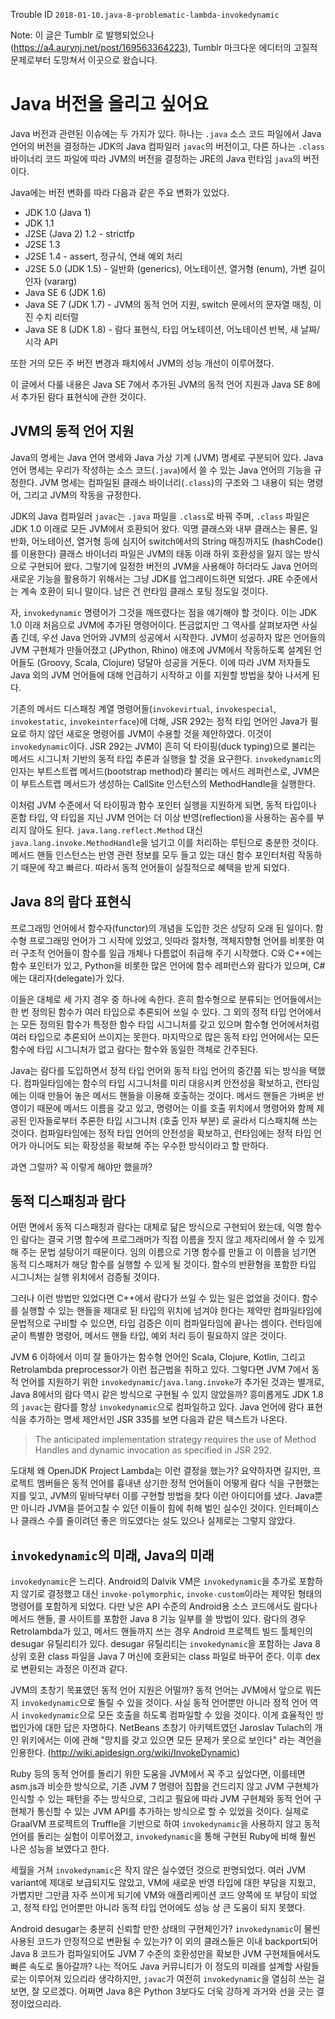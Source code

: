 Trouble ID `2018-01-10.java-8-problematic-lambda-invokedynamic`

Note: 이 글은 Tumblr 로 발행되었으나 (<https://a4.aurynj.net/post/169563364223>), Tumblr 마크다운 에디터의 고질적 문제로부터 도망쳐서 이곳으로 왔습니다.

# Java 버전을 올리고 싶어요

Java 버전과 관련된 이슈에는 두 가지가 있다. 하나는 `.java` 소스 코드 파일에서 Java 언어의 버전을 결정하는 JDK의 Java 컴파일러 `javac`의 버전이고, 다른 하나는 `.class` 바이너리 코드 파일에 따라 JVM의 버전을 결정하는 JRE의 Java 런타임 `java`의 버전이다.

Java에는 버전 변화를 따라 다음과 같은 주요 변화가 있었다.

*   JDK 1.0 (Java 1)
*   JDK 1.1
*   J2SE (Java 2) 1.2 - strictfp
*   J2SE 1.3
*   J2SE 1.4 - assert, 정규식, 연쇄 예외 처리
*   J2SE 5.0 (JDK 1.5) - 일반화 (generics), 어노테이션, 열거형 (enum), 가변 길이 인자 (vararg)
*   Java SE 6 (JDK 1.6)
*   Java SE 7 (JDK 1.7) - JVM의 동적 언어 지원, switch 문에서의 문자열 매칭, 이진 수치 리터럴
*   Java SE 8 (JDK 1.8) - 람다 표현식, 타입 어노테이션, 어노테이션 반복, 새 날짜/시각 API

또한 거의 모든 주 버전 변경과 패치에서 JVM의 성능 개선이 이루어졌다.

이 글에서 다룰 내용은 Java SE 7에서 추가된 JVM의 동적 언어 지원과 Java SE 8에서 추가된 람다 표현식에 관한 것이다.

## JVM의 동적 언어 지원

Java의 명세는 Java 언어 명세와 Java 가상 기계 (JVM) 명세로 구분되어 있다. Java 언어 명세는 우리가 작성하는 소스 코드(`.java`)에서 쓸 수 있는 Java 언어의 기능을 규정한다. JVM 명세는 컴파일된 클래스 바이너리(`.class`)의 구조와 그 내용이 되는 명령어, 그리고 JVM의 작동을 규정한다.

JDK의 Java 컴파일러 `javac`는 `.java` 파일을 `.class`로 바꿔 주며, `.class` 파일은 JDK 1.0 이래로 모든 JVM에서 호환되어 왔다. 익명 클래스와 내부 클래스는 물론, 일반화, 어노테이션, 열거형 등에 심지어 switch에서의 String 매칭까지도 (hashCode()를 이용한다) 클래스 바이너리 파일은 JVM의 태동 이래 하위 호환성을 잃지 않는 방식으로 구현되어 왔다. 그렇기에 일정한 버전의 JVM을 사용해야 하더라도 Java 언어의 새로운 기능을 활용하기 위해서는 그냥 JDK를 업그레이드하면 되었다. JRE 수준에서는 계속 호환이 되니 말이다. 남은 건 런타임 클래스 포팅 정도일 것이다.

자, `invokedynamic` 명령어가 그것을 깨뜨렸다는 점을 얘기해야 할 것이다. 이는 JDK 1.0 이래 처음으로 JVM에 추가된 명령어이다. 뜬금없지만 그 역사를 살펴보자면 사실 좀 긴데, 우선 Java 언어와 JVM의 성공에서 시작한다. JVM이 성공하자 많은 언어들의 JVM 구현체가 만들어졌고 (JPython, Rhino) 애초에 JVM에서 작동하도록 설계된 언어들도 (Groovy, Scala, Clojure) 덩달아 성공을 거둔다. 이에 따라 JVM 저자들도 Java 외의 JVM 언어들에 대해 언급하기 시작하고 이를 지원할 방법을 찾아 나서게 된다.

기존의 메서드 디스패칭 계열 명령어들(`invokevirtual`, `invokespecial`, `invokestatic`, `invokeinterface`)에 더해, JSR 292는 정적 타입 언어인 Java가 필요로 하지 않던 새로운 명령어를 JVM이 수용할 것을 제안하였다. 이것이 `invokedynamic`이다. JSR 292는 JVM이 흔히 덕 타이핑(duck typing)으로 불리는 메서드 시그니처 기반의 동적 타입 추론과 실행을 할 것을 요구한다. `invokedynamic`의 인자는 부트스트랩 메서드(bootstrap method)라 불리는 메서드 레퍼런스로, JVM은 이 부트스트랩 메서드가 생성하는 CallSite 인스턴스의 MethodHandle을 실행한다.

이처럼 JVM 수준에서 덕 타이핑과 함수 포인터 실행을 지원하게 되면, 동적 타입이나 혼합 타입, 약 타입을 지닌 JVM 언어는 더 이상 반영(reflection)을 사용하는 꼼수를 부리지 않아도 된다. `java.lang.reflect.Method` 대신 `java.lang.invoke.MethodHandle`을 넘기고 이를 처리하는 루틴으로 충분한 것이다. 메서드 핸들 인스턴스는 반영 관련 정보를 모두 들고 있는 대신 함수 포인터처럼 작동하기 때문에 작고 빠르다. 따라서 동적 언어들이 실질적으로 혜택을 받게 되었다.

## Java 8의 람다 표현식

프로그래밍 언어에서 함수자(functor)의 개념을 도입한 것은 상당히 오래 된 일이다. 함수형 프로그래밍 언어가 그 시작에 있었고, 잇따라 절차형, 객체지향형 언어를 비롯한 여러 구조적 언어들이 함수를 일급 개체나 다름없이 취급해 주기 시작했다. C와 C\+\+에는 함수 포인터가 있고, Python을 비롯한 많은 언어에 함수 레퍼런스와 람다가 있으며, C\#에는 대리자(delegate)가 있다.

이들은 대체로 세 가지 경우 중 하나에 속한다. 흔히 함수형으로 분류되는 언어들에서는 한 번 정의된 함수가 여러 타입으로 추론되어 쓰일 수 있다. 그 외의 정적 타입 언어에서는 모든 정의된 함수가 특정한 함수 타입 시그니처를 갖고 있으며 함수형 언어에서처럼 여러 타입으로 추론되어 쓰이지는 못한다. 마지막으로 많은 동적 타입 언어에서는 모든 함수에 타입 시그니처가 없고 람다는 함수와 동일한 객체로 간주된다.

Java는 람다를 도입하면서 정적 타입 언어와 동적 타입 언어의 중간쯤 되는 방식을 택했다. 컴파일타임에는 함수의 타입 시그니처를 미리 대응시켜 안전성을 확보하고, 런타임에는 이때 만들어 놓은 메서드 핸들을 이용해 호출하는 것이다. 메서드 핸들은 가벼운 반영이기 때문에 메서드 이름을 갖고 있고, 명령어는 이를 호출 위치에서 명령어와 함께 제공된 인자들로부터 추론한 타입 시그니처 (호출 인자 부분) 로 골라서 디스패치해 쓰는 것이다. 컴파일타임에는 정적 타입 언어의 안전성을 확보하고, 런타임에는 정적 타입 언어가 아니어도 되는 확장성을 확보해 주는 우수한 방식이라고 할 만하다.

과연 그럴까? 꼭 이렇게 해야만 했을까?

## 동적 디스패칭과 람다

어떤 면에서 동적 디스패칭과 람다는 대체로 닮은 방식으로 구현되어 왔는데, 익명 함수인 람다는 결국 기명 함수에 프로그래머가 직접 이름을 짓지 않고 제자리에서 쓸 수 있게 해 주는 문법 설탕이기 때문이다. 임의 이름으로 기명 함수를 만들고 이 이름을 넘기면 동적 디스패처가 해당 함수를 실행할 수 있게 될 것이다. 함수의 반환형을 포함한 타입 시그니처는 실행 위치에서 검증될 것이다.

그러나 이런 방법만 있었다면 C++에서 람다가 쓰일 수 있는 일은 없었을 것이다. 함수를 실행할 수 있는 핸들을 제대로 된 타입의 위치에 넘겨야 한다는 제약만 컴파일타임에 문법적으로 구비할 수 있으면, 타입 검증은 이미 컴파일타임에 끝나는 셈이다. 런타임에 굳이 특별한 명령어, 메서드 핸들 타입, 예외 처리 등이 필요하지 않은 것이다.

JVM 6 이하에서 이미 잘 돌아가는 함수형 언어인 Scala, Clojure, Kotlin, 그리고 Retrolambda preprocessor가 이런 접근법을 취하고 있다. 그렇다면 JVM 7에서 동적 언어를 지원하기 위한 `invokedynamic`/`java.lang.invoke`가 추가된 것과는 별개로, Java 8에서의 람다 역시 같은 방식으로 구현될 수 있지 않았을까? 흥미롭게도 JDK 1.8의 `javac`는 람다를 항상 `invokedynamic`으로 컴파일하고 있다. Java 언어에 람다 표현식을 추가하는 명세 제안서인 JSR 335를 보면 다음과 같은 텍스트가 나온다.

> The anticipated implementation strategy requires the use of Method Handles and dynamic invocation as specified in JSR 292.

도대체 왜 OpenJDK Project Lambda는 이런 결정을 했는가? 요약하자면 길지만, 프로젝트 멤버들은 동적 언어를 흉내낸 상기한 정적 언어들이 어떻게 람다 식을 구현했는지를 잊고, JVM의 밑바닥부터 이를 구현할 방법을 찾다 이런 아이디어를 냈다. Java뿐만 아니라 JVM을 뜯어고칠 수 있던 이들이 힘에 취해 벌인 실수인 것이다. 인터페이스나 클래스 수를 줄이려던 좋은 의도였다는 설도 있으나 실제로는 그렇지 않았다.

## `invokedynamic`의 미래, Java의 미래

`invokedynamic`은 느리다. Android의 Dalvik VM은 `invokedynamic`을 추가로 포함하지 않기로 결정했고 대신 `invoke-polymorphic`, `invoke-custom`이라는 제약된 형태의 명령어를 포함하게 되었다. 다만 낮은 API 수준의 Android용 소스 코드에서도 람다나 메서드 핸들, 콜 사이트를 포함한 Java 8 기능 일부를 쓸 방법이 있다. 람다의 경우 Retrolambda가 있고, 메서드 핸들까지 쓰는 경우 Android 프로젝트 빌드 툴체인의 desugar 유틸리티가 있다. desugar 유틸리티는 `invokedynamic`을 포함하는 Java 8 상위 호환 class 파일을 Java 7 머신에 호환되는 class 파일로 바꾸어 준다. 이후 dex로 변환되는 과정은 이전과 같다.

JVM의 초창기 목표였던 동적 언어 지원은 어떨까? 동적 언어는 JVM에서 앞으로 뭐든지 `invokedynamic`으로 돌릴 수 있을 것이다. 사실 동적 언어뿐만 아니라 정적 언어 역시 `invokedynamic`으로 모든 호출을 하도록 컴파일할 수 있을 것이다. 이게 효율적인 방법인가에 대한 답은 자명하다. NetBeans 초창기 아키텍트였던 Jaroslav Tulach의 개인 위키에서는 이에 관해 "망치를 갖고 있으면 모든 문제가 못으로 보인다" 라는 격언을 인용한다. (<http://wiki.apidesign.org/wiki/InvokeDynamic>)

Ruby 등의 동적 언어를 돌리기 위한 도움을 JVM에서 꼭 주고 싶었다면, 이를테면 asm.js과 비슷한 방식으로, 기존 JVM 7 명령어 집합을 건드리지 않고 JVM 구현체가 인식할 수 있는 패턴을 주는 방식으로, 그리고 필요에 따라 JVM 구현체와 동적 언어 구현체가 통신할 수 있는 JVM API를 추가하는 방식으로 할 수 있었을 것이다. 실제로 GraalVM 프로젝트의 Truffle을 기반으로 하여 `invokedynamic`을 사용하지 않고 동적 언어를 돌리는 실험이 이루어졌고, `invokedynamic`을 통해 구현된 Ruby에 비해 훨씬 나은 성능을 보였다고 한다.

세월을 거쳐 `invokedynamic`은 작지 않은 실수였던 것으로 판명되었다. 여러 JVM variant에 제대로 보급되지도 않았고, VM에 새로운 반영 타입에 대한 부담을 지웠고, 가볍지만 그만큼 자주 쓰이게 되기에 VM와 애플리케이션 코드 양쪽에 또 부담이 되었고, 정적 타입 언어뿐만 아니라 동적 타입 언어에도 성능 상 큰 도움이 되지 못했다.

Android desugar는 충분히 신뢰할 만한 상태의 구현체인가? `invokedynamic`이 물씬 사용된 코드가 안정적으로 변환될 수 있는가? 이 외의 클래스들은 이내 backport되어 Java 8 코드가 컴파일되어도 JVM 7 수준의 호환성만을 확보한 JVM 구현체들에서도 빠른 속도로 돌아갈까? 나는 적어도 Java 커뮤니티가 이 정도의 미래를 설계할 사람들로는 이루어져 있으리라 생각하지만, `javac`가 여전히 `invokedynamic`을 열심히 쓰는 걸 보면, 잘 모르겠다. 어쩌면 Java 8은 Python 3보다도 더욱 강하게 과거와 선을 긋는 결정이었으리라.

